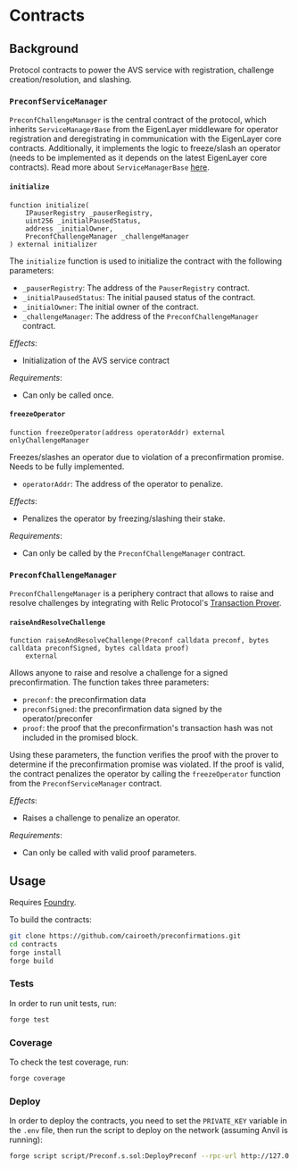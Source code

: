 # Contracts

## Background

Protocol contracts to power the AVS service with registration, challenge creation/resolution, and slashing.

### `PreconfServiceManager`

`PreconfChallengeManager` is the central contract of the protocol, which inherits `ServiceManagerBase` from the EigenLayer middleware for operator registration and deregistrating in communication with the EigenLayer core contracts. Additionally, it implements the logic to freeze/slash an operator (needs to be implemented as it depends on the latest EigenLayer core contracts). Read more about `ServiceManagerBase` [here](https://github.com/Layr-Labs/eigenlayer-middleware/blob/dev/docs/ServiceManagerBase.md).

#### `initialize`

```solidity
function initialize(
    IPauserRegistry _pauserRegistry,
    uint256 _initialPausedStatus,
    address _initialOwner,
    PreconfChallengeManager _challengeManager
) external initializer
```

The `initialize` function is used to initialize the contract with the following parameters:

* `_pauserRegistry`: The address of the `PauserRegistry` contract.
* `_initialPausedStatus`: The initial paused status of the contract.
* `_initialOwner`: The initial owner of the contract.
* `_challengeManager`: The address of the `PreconfChallengeManager` contract.

*Effects*:
* Initialization of the AVS service contract

*Requirements*:
* Can only be called once.

#### `freezeOperator`

```solidity
function freezeOperator(address operatorAddr) external onlyChallengeManager
```

Freezes/slashes an operator due to violation of a preconfirmation promise. Needs to be fully implemented.

* `operatorAddr`: The address of the operator to penalize.

*Effects*:
* Penalizes the operator by freezing/slashing their stake.

*Requirements*:
* Can only be called by the `PreconfChallengeManager` contract.

### `PreconfChallengeManager`

`PreconfChallengeManager` is a periphery contract that allows to raise and resolve challenges by integrating with Relic Protocol's [Transaction Prover](https://explorer.relicprotocol.com/mainnet/prover/0xbb1Aa14e41a67360973cca8cab17DE5200876A24). 

#### `raiseAndResolveChallenge`

```solidity
function raiseAndResolveChallenge(Preconf calldata preconf, bytes calldata preconfSigned, bytes calldata proof)
    external
```

Allows anyone to raise and resolve a challenge for a signed preconfirmation. The function takes three parameters:

* `preconf`: the preconfirmation data
* `preconfSigned`: the preconfirmation data signed by the operator/preconfer
* `proof`: the proof that the preconfirmation's transaction hash was not included in the promised block.

Using these parameters, the function verifies the proof with the prover to determine if the preconfirmation promise was violated. If the proof is valid, the contract penalizes the operator by calling the `freezeOperator` function from the `PreconfServiceManager` contract.

*Effects*:
* Raises a challenge to penalize an operator.

*Requirements*:
* Can only be called with valid proof parameters.

## Usage

Requires [Foundry](https://github.com/foundry-rs/foundry).

To build the contracts:

```sh
git clone https://github.com/cairoeth/preconfirmations.git
cd contracts
forge install
forge build
```

### Tests

In order to run unit tests, run:

```sh
forge test
```

### Coverage

To check the test coverage, run:

```sh
forge coverage
```

### Deploy

In order to deploy the contracts, you need to set the `PRIVATE_KEY` variable in the `.env` file, then run the script to deploy on the network (assuming Anvil is running):

```sh
forge script script/Preconf.s.sol:DeployPreconf --rpc-url http://127.0.0.1:8545 --broadcast
```